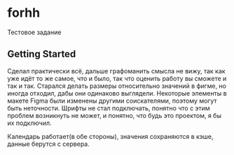 # forhh

Тестовое задание

## Getting Started

Сделал практически всё, дальше графоманить смысла не вижу, так как уже идёт то же самое, что и было, так что оценить работу вы сможете и так и так. Старался делать размеры относительно значений в фигме, но иногда отходил, дабы они одинаково выглядели. Некоторые элементы в макете Figma были изменены другими соискателями, поэтому могут быть неточности.
Шрифты не стал подключать, понятно что с этим проблем возникнуть не может, и понятно, что будь это проектом, я бы их подключил.

Календарь работает(в обе стороны), значения сохраняются в кэше, данные берутся с сервера.
